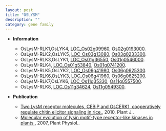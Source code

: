 ```yaml
---
layout: post
title: "OSLYSM"
description: ""
category: gene family
---
```


* **Information**  
    + OsLysM-RLK1,OsLYK4, [LOC_Os02g09960](http://rice.plantbiology.msu.edu/cgi-bin/ORF_infopage.cgi?orf=LOC_Os02g09960), [Os02g0193000](http://rapdb.dna.affrc.go.jp/viewer/gbrowse_details/irgsp1?name=Os02g0193000).
    + OsLysM-RLK2,OsLYK5, [LOC_Os03g13080](http://rice.plantbiology.msu.edu/cgi-bin/ORF_infopage.cgi?orf=LOC_Os03g13080), [Os03g0233300](http://rapdb.dna.affrc.go.jp/viewer/gbrowse_details/irgsp1?name=Os03g0233300).
    + OsLysM-RLK3,OsLYK1, [LOC_Os01g36550](http://rice.plantbiology.msu.edu/cgi-bin/ORF_infopage.cgi?orf=LOC_Os01g36550), [Os01g0546000](http://rapdb.dna.affrc.go.jp/viewer/gbrowse_details/irgsp1?name=Os01g0546000).
    + OsLysM-RLK4, [LOC_Os01g53840](http://rice.plantbiology.msu.edu/cgi-bin/ORF_infopage.cgi?orf=LOC_Os01g53840), [Os01g0741200](http://rapdb.dna.affrc.go.jp/viewer/gbrowse_details/irgsp1?name=Os01g0741200).
    + OsLysM-RLK5,OsLYK2, [LOC_Os06g41980](http://rice.plantbiology.msu.edu/cgi-bin/ORF_infopage.cgi?orf=LOC_Os06g41980), [Os06g0625300](http://rapdb.dna.affrc.go.jp/viewer/gbrowse_details/irgsp1?name=Os06g0625300).
    + OsLysM-RLK6,OsLYK3, [LOC_Os06g41960](http://rice.plantbiology.msu.edu/cgi-bin/ORF_infopage.cgi?orf=LOC_Os06g41960), [Os06g0625200](http://rapdb.dna.affrc.go.jp/viewer/gbrowse_details/irgsp1?name=Os06g0625200).
    + OsLysM-RLK7,OsLYK6, [LOC_Os11g35330](http://rice.plantbiology.msu.edu/cgi-bin/ORF_infopage.cgi?orf=LOC_Os11g35330), [Os11g0557500](http://rapdb.dna.affrc.go.jp/viewer/gbrowse_details/irgsp1?name=Os11g0557500).
    + OsLysM-RLK8, [LOC_Os11g34624](http://rice.plantbiology.msu.edu/cgi-bin/ORF_infopage.cgi?orf=LOC_Os11g34624), [Os11g0549300](http://rapdb.dna.affrc.go.jp/viewer/gbrowse_details/irgsp1?name=Os11g0549300).

* **Publication**  
    + [Two LysM receptor molecules, CEBiP and OsCERK1, cooperatively regulate chitin elicitor signaling in rice.](http://www.ncbi.nlm.nih.gov/pubmed?term=Two+LysM+receptor+molecules,+CEBiP+and+OsCERK1,+cooperatively+regulate+chitin+elicitor+signaling+in+rice.%5BTitle%5D), 2010, Plant J..
    + [Molecular evolution of lysin motif-type receptor-like kinases in plants.](http://www.ncbi.nlm.nih.gov/pubmed?term=Molecular+evolution+of+lysin+motif-type+receptor-like+kinases+in+plants.%5BTitle%5D), 2007, Plant Physiol..



